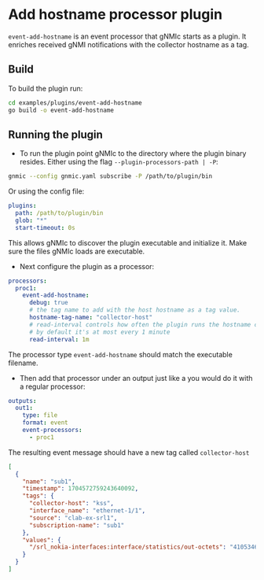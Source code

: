 # Add hostname processor plugin

`event-add-hostname` is an event processor that gNMIc starts as a plugin. It enriches received gNMI notifications with the collector hostname as a tag.

## Build

To build the plugin run:

```bash
cd examples/plugins/event-add-hostname
go build -o event-add-hostname
```

## Running the plugin

- To run the plugin point gNMIc to the directory where the plugin binary resides. Either using the flag `--plugin-processors-path | -P`:

```bash
gnmic --config gnmic.yaml subscribe -P /path/to/plugin/bin
```

Or using the config file:

```yaml
plugins:
  path: /path/to/plugin/bin
  glob: "*"
  start-timeout: 0s
```

This allows gNMIc to discover the plugin executable and initialize it. Make sure the files gNMIc loads are executable.

- Next configure the plugin as a processor:

```yaml
processors:
  proc1:
    event-add-hostname:
      debug: true
      # the tag name to add with the host hostname as a tag value.
      hostname-tag-name: "collector-host"
      # read-interval controls how often the plugin runs the hostname cmd to get the host hostanme
      # by default it's at most every 1 minute
      read-interval: 1m
```

The processor type `event-add-hostname` should match the executable filename.

- Then add that processor under an output just like a you would do it with a regular processor:

```yaml
outputs:
  out1:
    type: file
    format: event
    event-processors:
      - proc1
```

The resulting event message should have a new tag called `collector-host`

```json
[
  {
    "name": "sub1",
    "timestamp": 1704572759243640092,
    "tags": {
      "collector-host": "kss",
      "interface_name": "ethernet-1/1",
      "source": "clab-ex-srl1",
      "subscription-name": "sub1"
    },
    "values": {
      "/srl_nokia-interfaces:interface/statistics/out-octets": "4105346"
    }
  }
]
```
